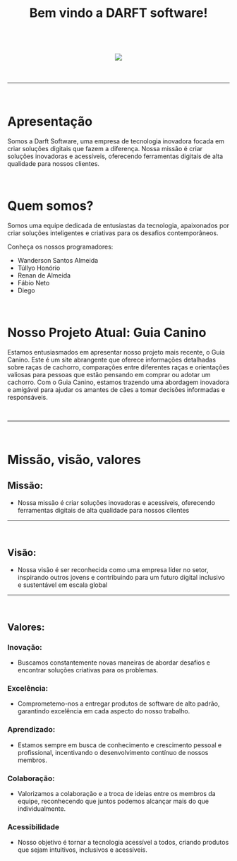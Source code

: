 <h1 align="center"> Bem vindo a DARFT software!  </h1>

<br>

  <h1 align="center">
<center> <img src="https://github.com/DARFTsoftware/DARFTsoftware/assets/160743295/132abadd-330a-4ee5-8910-42c4fa0b7c28" width="" height="" align="center"> </center>
</h1>

<br>

***
 <br>

# Apresentação

Somos a Darft Software, uma empresa de tecnologia inovadora focada em criar soluções digitais que fazem a diferença. Nossa missão é criar soluções inovadoras e acessíveis, oferecendo ferramentas digitais de alta qualidade para nossos clientes.

<br>

# Quem somos?

Somos uma equipe dedicada de entusiastas da tecnologia, apaixonados por criar soluções inteligentes e criativas para os desafios contemporâneos. 

Conheça os nossos programadores:
* Wanderson Santos Almeida
* Túllyo Honório
* Renan de Almeida
* Fábio Neto
* Diego

<br>

# Nosso Projeto Atual: Guia Canino
Estamos entusiasmados em apresentar nosso projeto mais recente, o Guia Canino. Este é um site abrangente que oferece informações detalhadas sobre raças de cachorro, comparações entre diferentes raças e orientações valiosas para pessoas que estão pensando em comprar ou adotar um cachorro. Com o Guia Canino, estamos trazendo uma abordagem inovadora e amigável para ajudar os amantes de cães a tomar decisões informadas e responsáveis.

<br>

***

<br>

# Missão, visão, valores

## Missão:
* Nossa missão é criar soluções inovadoras e acessíveis, oferecendo ferramentas digitais de alta qualidade para nossos clientes
  
***

<br>


## Visão:
* Nossa visão é ser reconhecida como uma empresa líder no setor, inspirando outros jovens e contribuindo para um futuro digital inclusivo e sustentável em escala global

***

<br>

## Valores:
### Inovação:
* Buscamos constantemente novas maneiras de abordar desafios e encontrar soluções criativas para os problemas.

### Excelência:
* Comprometemo-nos a entregar produtos de software de alto padrão, garantindo excelência em cada aspecto do nosso trabalho.

### Aprendizado:
* Estamos sempre em busca de conhecimento e crescimento pessoal e profissional, incentivando o desenvolvimento contínuo de nossos membros.

### Colaboração:
* Valorizamos a colaboração e a troca de ideias entre os membros da equipe, reconhecendo que juntos podemos alcançar mais do que individualmente.

### Acessibilidade
* Nosso objetivo é tornar a tecnologia acessível a todos, criando produtos que sejam intuitivos, inclusivos e acessíveis.
